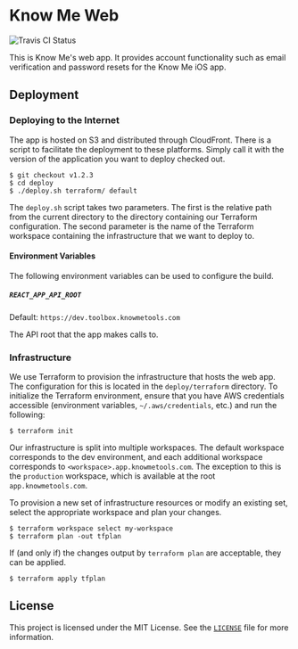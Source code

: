 # Know Me Web

![Travis CI Status](https://img.shields.io/travis/com/knowmetools/km-web.svg?style=flat)

This is Know Me's web app. It provides account functionality such as email verification and password resets for the Know Me iOS app.


## Deployment

### Deploying to the Internet

The app is hosted on S3 and distributed through CloudFront. There is a script to facilitate the deployment to these platforms. Simply call it with the version of the application you want to deploy checked out.

```shell
$ git checkout v1.2.3
$ cd deploy
$ ./deploy.sh terraform/ default
```

The `deploy.sh` script takes two parameters. The first is the relative path from the current directory to the directory containing our Terraform configuration. The second parameter is the name of the Terraform workspace containing the infrastructure that we want to deploy to.

#### Environment Variables

The following environment variables can be used to configure the build.

##### `REACT_APP_API_ROOT`

Default: `https://dev.toolbox.knowmetools.com`

The API root that the app makes calls to.

### Infrastructure

We use Terraform to provision the infrastructure that hosts the web app. The configuration for this is located in the `deploy/terraform` directory. To initialize the Terraform environment, ensure that you have AWS credentials accessible (environment variables, `~/.aws/credentials`, etc.) and run the following:

```shell
$ terraform init
```

Our infrastructure is split into multiple workspaces. The default workspace corresponds to the dev environment, and each additional workspace corresponds to `<workspace>.app.knowmetools.com`. The exception to this is the `production` workspace, which is available at the root `app.knowmetools.com`.

To provision a new set of infrastructure resources or modify an existing set, select the appropriate workspace and plan your changes.

```shell
$ terraform workspace select my-workspace
$ terraform plan -out tfplan
```

If (and only if) the changes output by `terraform plan` are acceptable, they can be applied.

```shell
$ terraform apply tfplan
```


## License

This project is licensed under the MIT License. See the [`LICENSE`](LICENSE) file for more information.
